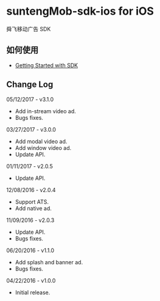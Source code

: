 # suntengMob-sdk-ios for iOS

舜飞移动广告 SDK

## 如何使用

- [Getting Started with SDK](https://github.com/shunfei/suntengMob-sdk-ios/blob/master/Docs/Getting_Started.md)

## Change Log

05/12/2017 - v3.1.0

* Add in-stream video ad.
* Bugs fixes.

03/27/2017 - v3.0.0

* Add modal video ad.
* Add window video ad.
* Update API.

01/11/2017 - v2.0.5

* Update API.

12/08/2016 - v2.0.4

* Support ATS.
* Add native ad.

11/09/2016 - v2.0.3

* Update API.
* Bugs fixes.

06/20/2016 - v1.1.0

* Add splash and banner ad.
* Bugs fixes.

04/22/2016 - v1.0.0

* Initial release.
